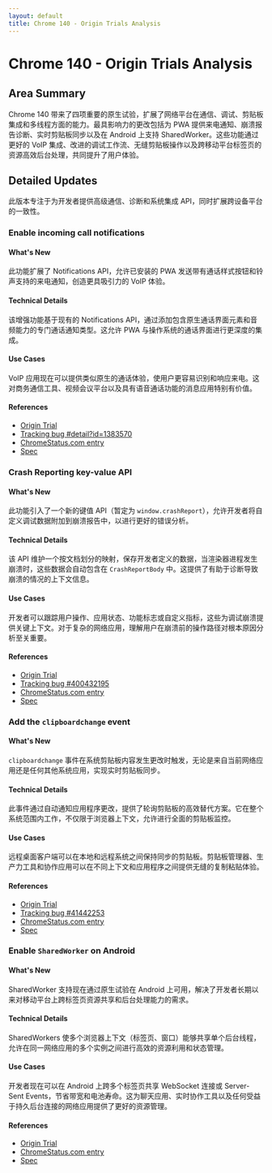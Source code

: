 ```yaml
---
layout: default
title: Chrome 140 - Origin Trials Analysis
---
```


# Chrome 140 - Origin Trials Analysis

## Area Summary

Chrome 140 带来了四项重要的原生试验，扩展了网络平台在通信、调试、剪贴板集成和多线程方面的能力。最具影响力的更改包括为 PWA 提供来电通知、崩溃报告诊断、实时剪贴板同步以及在 Android 上支持 SharedWorker。这些功能通过更好的 VoIP 集成、改进的调试工作流、无缝剪贴板操作以及跨移动平台标签页的资源高效后台处理，共同提升了用户体验。

## Detailed Updates

此版本专注于为开发者提供高级通信、诊断和系统集成 API，同时扩展跨设备平台的一致性。

### Enable incoming call notifications

#### What's New
此功能扩展了 Notifications API，允许已安装的 PWA 发送带有通话样式按钮和铃声支持的来电通知，创造更具吸引力的 VoIP 体验。

#### Technical Details
该增强功能基于现有的 Notifications API，通过添加包含原生通话界面元素和音频能力的专门通话通知类型。这允许 PWA 与操作系统的通话界面进行更深度的集成。

#### Use Cases
VoIP 应用现在可以提供类似原生的通话体验，使用户更容易识别和响应来电。这对商务通信工具、视频会议平台以及具有语音通话功能的消息应用特别有价值。

#### References
- [Origin Trial](https://developer.chrome.com/origintrials/#/register_trial/2876111312029483009)
- [Tracking bug #detail?id=1383570](https://issues.chromium.org/issues/detail?id=1383570)
- [ChromeStatus.com entry](https://chromestatus.com/feature/5110990717321216)
- [Spec](https://notifications.spec.whatwg.org)

### Crash Reporting key-value API

#### What's New
此功能引入了一个新的键值 API（暂定为 `window.crashReport`），允许开发者将自定义调试数据附加到崩溃报告中，以进行更好的错误分析。

#### Technical Details
该 API 维护一个按文档划分的映射，保存开发者定义的数据，当渲染器进程发生崩溃时，这些数据会自动包含在 `CrashReportBody` 中。这提供了有助于诊断导致崩溃的情况的上下文信息。

#### Use Cases
开发者可以跟踪用户操作、应用状态、功能标志或自定义指标，这些为调试崩溃提供关键上下文。对于复杂的网络应用，理解用户在崩溃前的操作路径对根本原因分析至关重要。

#### References
- [Origin Trial](https://developer.chrome.com/origintrials/#/register_trial/1304355042077179905)
- [Tracking bug #400432195](https://issues.chromium.org/issues/400432195)
- [ChromeStatus.com entry](https://chromestatus.com/feature/6228675846209536)
- [Spec](https://github.com/WICG/crash-reporting/pull/37)

### Add the `clipboardchange` event

#### What's New
`clipboardchange` 事件在系统剪贴板内容发生更改时触发，无论是来自当前网络应用还是任何其他系统应用，实现实时剪贴板同步。

#### Technical Details
此事件通过自动通知应用程序更改，提供了轮询剪贴板的高效替代方案。它在整个系统范围内工作，不仅限于浏览器上下文，允许进行全面的剪贴板监控。

#### Use Cases
远程桌面客户端可以在本地和远程系统之间保持同步的剪贴板。剪贴板管理器、生产力工具和协作应用可以在不同上下文和应用程序之间提供无缝的复制粘贴体验。

#### References
- [Origin Trial](https://developer.chrome.com/origintrials/#/register_trial/137922738588221441)
- [Tracking bug #41442253](https://issues.chromium.org/issues/41442253)
- [ChromeStatus.com entry](https://chromestatus.com/feature/5085102657503232)
- [Spec](https://github.com/w3c/clipboard-apis/pull/239)

### Enable `SharedWorker` on Android

#### What's New
SharedWorker 支持现在通过原生试验在 Android 上可用，解决了开发者长期以来对移动平台上跨标签页资源共享和后台处理能力的需求。

#### Technical Details
SharedWorkers 使多个浏览器上下文（标签页、窗口）能够共享单个后台线程，允许在同一网络应用的多个实例之间进行高效的资源利用和状态管理。

#### Use Cases
开发者现在可以在 Android 上跨多个标签页共享 WebSocket 连接或 Server-Sent Events，节省带宽和电池寿命。这为聊天应用、实时协作工具以及任何受益于持久后台连接的网络应用提供了更好的资源管理。

#### References
- [Origin Trial](https://developer.chrome.com/origintrials/#/register_trial/4101090410674257921)
- [ChromeStatus.com entry](https://chromestatus.com/feature/6265472244514816)
- [Spec](https://html.spec.whatwg.org/multipage/workers.html#shared-workers-and-the-sharedworker-interface)
